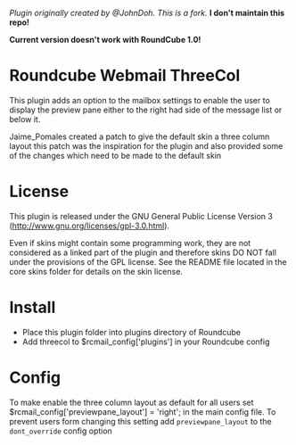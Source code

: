 *Plugin originally created by @JohnDoh. This is a fork.* **I don't maintain this repo!**

**Current version doesn't work with RoundCube 1.0!**


Roundcube Webmail ThreeCol
==========================

This plugin adds an option to the mailbox settings to enable the user to
display the preview pane either to the right had side of the message list or
below it.

Jaime_Pomales created a patch to give the default skin a three column layout
this patch was the inspiration for the plugin and also provided some of the
changes which need to be made to the default skin


License
=======

This plugin is released under the GNU General Public License Version 3
(http://www.gnu.org/licenses/gpl-3.0.html).

Even if skins might contain some programming work, they are not considered
as a linked part of the plugin and therefore skins DO NOT fall under the
provisions of the GPL license. See the README file located in the core skins
folder for details on the skin license.


Install
=======

* Place this plugin folder into plugins directory of Roundcube
* Add threecol to $rcmail_config['plugins'] in your Roundcube config


Config
======

To make enable the three column layout as default for all users set
$rcmail_config['previewpane_layout'] = 'right';
in the main config file. To prevent users form changing this setting add
`previewpane_layout` to the `dont_override` config option

